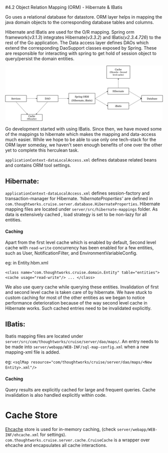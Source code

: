 #4.2 Object Relation Mapping (ORM) - Hibernate & IBatis

Go uses a relational database for datastore. ORM layer helps in mapping the java domain objects to the corresponding database tables and columns.

Hibernate and IBatis are used for the O/R mapping. Spring orm framework(*v3.1.3*) integrates Hibernate(*v3.3.2*) and IBatis(*v2.3.4.726*) to the rest of the Go application. 
The Data access layer defines DAOs which extend the corresponding DaoSupport classes exposed by Spring. These are responsible for interacting with spring to get hold of session object to query/persist the domain entities.

![ORM in Go](images/orm.png)

Go development started with using IBatis. Since then, we have moved some of the mappings to hibernate which makes the mapping and data-access much easier. While we hope to be able to use only one tech-stack for the ORM layer someday, we haven't seen enough benefits of one over the other yet to complete this herculean task.

``applicationContext-dataLocalAccess.xml`` defines database related beans and contains ORM tool settings.


## Hibernate:
``applicationContext-dataLocalAccess.xml`` defines session-factory and transaction-manager for Hibernate.
*'hibernateProperties'* are defined in ``com.thoughtworks.cruise.server.database.HibernateProperties``.
Hibernate mapping files are located under ``server/src/hibernate-mappings`` folder. 
As data is extensively cached , load strategy is set to be non-lazy for all entities.

#### Caching

Apart from the first level cache which is enabled by default, Second level cache with ``read-write`` concurrency has been enabled for a few entities, such as User, NotificationFilter, and EnvironmentVariableConfig. 

eg: in Entity.hbm.xml <pre>``<class name="com.thoughtworks.cruise.domain.Entity" table="entities">
  <cache usage="read-write"/>
  ...
</class>``</pre>


We also use query cache while querying these entities. Invalidation of first and second level cache is taken care of by hibernate.
We have stuck to custom caching for most of the other entities as we began to notice performance deterioration because of the way second level cache in Hibernate works. Such cached entries need to be invalidated explicitly.

## IBatis:

Ibatis mapping files are located under ``server/src/com/thoughtworks/cruise/server/dao/maps/``. An entry needs to be made into ``server/webapp/WEB-INF/sql-map-config.xml`` when a new mapping-xml file is added.

eg:
``<sqlMap resource="com/thoughtworks/cruise/server/dao/maps/<New Entity>.xml"/>``


#### Caching

Query results are explicitly cached for large and frequent queries. Cache invalidation is also handled explicitly within code.

# Cache Store
<a href="http://ehcache.org/" target="_blank">Ehcache</a> store is used for in-memory caching, (check ``server/webapp/WEB-INF/ehcache.xml`` for settings). 
``com.thoughtworks.cruise.server.cache.CruiseCache`` is a wrapper over ehcache and encapsulates all cache interactions.
